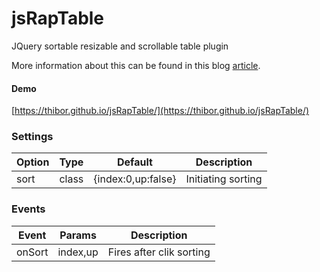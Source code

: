 # jsRapTable
JQuery sortable resizable and scrollable table plugin

More information about this can be found in this blog <a href="https://www.jqueryscript.net/table/resizable-scrollable-sortable-jsraptable.html">article</a>.

#### Demo

[https://thibor.github.io/jsRapTable/](https://thibor.github.io/jsRapTable/)

### Settings

Option | Type | Default | Description
------ | ---- | ------- | -----------
sort | class | {index:0,up:false} | Initiating sorting

### Events

Event | Params | Description
------ | ---- | -------
onSort | index,up | Fires after clik sorting
